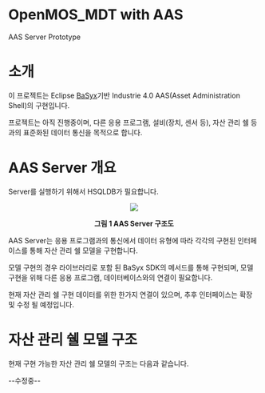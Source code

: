 # OpenMOS_MDT with AAS 

AAS Server Prototype

# 소개
이 프로젝트는 Eclipse [BaSyx](https://wiki.eclipse.org/BaSyx)기반 Industrie 4.0 AAS(Asset Administration Shell)의 구현입니다.

프로젝트는 아직 진행중이며, 다른 응용 프로그램, 설비(장치, 센서 등), 자산 관리 쉘 등 과의 표준화된 데이터 통신을 목적으로 합니다.
# AAS Server 개요
Server를 실행하기 위해서 HSQLDB가 필요합니다.

<p align="center">
  <img src="https://user-images.githubusercontent.com/75360342/116204043-4ecdf780-a777-11eb-99d7-1c55d4170013.png"/>
  <p align="center" >
    <b>그림 1 AAS Server 구조도</b>
  </p>
</p> 

AAS Server는 응용 프로그램과의 통신에서 데이터 유형에 따라 각각의 구현된 인터페이스를 통해 자산 관리 쉘 모델을 구현합니다.

모델 구현의 경우 라이브러리로 포함 된 BaSyx SDK의 메서드를 통해 구현되며, 모델 구현을 위해 다른 응용 프로그램, 데이터베이스와의 연결이 필요합니다.   

현재 자산 관리 쉘 구현 데이터를 위한 한가지 연결이 있으며, 추후 인터페이스는 확장 및 수정 될 예정입니다. 

# 자산 관리 쉘 모델 구조 

현재 구현 가능한 자산 관리 쉘 모델의 구조는 다음과 같습니다.


--수정중--
